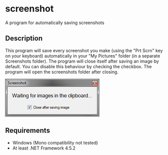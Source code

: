 # screenshot

A program for automatically saving screenshots

## Description

This program will save every screenshot you make (using the "Prt Scrn" key on your keyboard) automatically in your "My Pictures" folder (in a separate Screenshots folder). The program will close itself after saving an image by default. You can disable this behaviour by checking the checkbox. The program will open the screenshots folder after closing.

![Screenshot](Screenshot_20161005_182242.png)

## Requirements

- Windows (Mono compatibility not tested)
- At least .NET Framework 4.5.2
